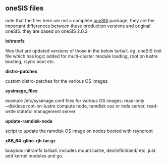 oneSIS files
------------

note that the files here are not a complete [oneSIS](http://onesis.org/) package,
they are the important differences between these production versions and original oneSIS.
they are based on oneSIS 2.0.2

**initramfs**

   files that are updated versions of those in the below tarball. eg. oneSIS /init file which has logic added for multi-cluster module loading, root on lustre booting, rsync boot etc.

**distro-patches**

   custom distro-patches for the various OS images
  
**sysimage_files**

   example /etc/sysimage.conf files for various OS images: read-only ~diskless root-on-lustre compute node, ramdisk oss or mds server, read-write stateful management server

**update-ramdisk-node**

   script to update the ramdisk OS image on nodes booted with rsyncroot

**x86_64-glibc-rjh.tar.gz**

   busybox initramfs tarball. includes mount.lustre, dev/infiniband/ etc.
   just add kernel modules and go.
